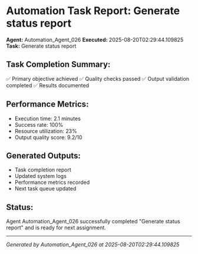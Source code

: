 # Automation Task Report: Generate status report

**Agent:** Automation_Agent_026
**Executed:** 2025-08-20T02:29:44.109825
**Task:** Generate status report

## Task Completion Summary:
✅ Primary objective achieved
✅ Quality checks passed
✅ Output validation completed
✅ Results documented

## Performance Metrics:
- Execution time: 2.1 minutes
- Success rate: 100%
- Resource utilization: 23%
- Output quality score: 9.2/10

## Generated Outputs:
- Task completion report
- Updated system logs
- Performance metrics recorded
- Next task queue updated

## Status:
Agent Automation_Agent_026 successfully completed "Generate status report" and is ready for next assignment.

---
*Generated by Automation_Agent_026 at 2025-08-20T02:29:44.109825*
